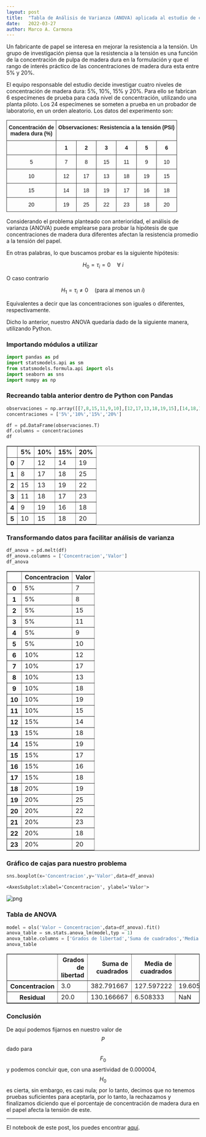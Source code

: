 ```yaml
---
layout: post
title:  "Tabla de Análisis de Varianza (ANOVA) aplicada al estudio de concentración de madera en la fabricación de papel"
date:   2022-03-27
author: Marco A. Carmona
---
```


Un fabricante de papel se interesa en mejorar la resistencia a la tensión. Un grupo de investigación piensa que la resistencia a la tensión es una función de la concentración de pulpa de madera dura en la formulación y que el rango de interés práctico de las concentraciones de madera dura esta entre 5% y 20%.

El equipo responsable del estudio decide investigar cuatro niveles de concentración de madera dura: 5%, 10%, 15% y 20%. Para ello se fabrican 6 especímenes de prueba para cada nivel de concentración, utilizando una planta piloto. Los 24 especímenes se someten a prueba en un probador de laboratorio, en un orden aleatorio. Los datos del experimento son:

<style type="text/css">
.tg  {border-collapse:collapse;border-spacing:0;}
.tg td{border-color:black;border-style:solid;border-width:1px;font-family:Arial, sans-serif;font-size:14px;
  overflow:hidden;padding:10px 5px;word-break:normal;}
.tg th{border-color:black;border-style:solid;border-width:1px;font-family:Arial, sans-serif;font-size:14px;
  font-weight:normal;overflow:hidden;padding:10px 5px;word-break:normal;}
.tg .tg-9ydz{border-color:#333333;font-weight:bold;text-align:center;vertical-align:top}
.tg .tg-ao2g{border-color:#333333;text-align:center;vertical-align:top}
</style>
<table class="tg">
<thead>
  <tr>
    <th class="tg-9ydz">Concentración de<br>madera dura (%)</th>
    <th class="tg-9ydz" colspan="6">Observaciones: Resistencia a la tensión (PSI)</th>
  </tr>
</thead>
<tbody>
  <tr>
    <td class="tg-ao2g"></td>
    <td class="tg-9ydz">1</td>
    <td class="tg-9ydz">2</td>
    <td class="tg-9ydz">3</td>
    <td class="tg-9ydz">4</td>
    <td class="tg-9ydz">5</td>
    <td class="tg-9ydz">6</td>
  </tr>
  <tr>
    <td class="tg-ao2g">5</td>
    <td class="tg-ao2g">7</td>
    <td class="tg-ao2g">8</td>
    <td class="tg-ao2g">15</td>
    <td class="tg-ao2g">11</td>
    <td class="tg-ao2g">9</td>
    <td class="tg-ao2g">10</td>
  </tr>
  <tr>
    <td class="tg-ao2g">10</td>
    <td class="tg-ao2g">12</td>
    <td class="tg-ao2g">17</td>
    <td class="tg-ao2g">13</td>
    <td class="tg-ao2g">18</td>
    <td class="tg-ao2g">19</td>
    <td class="tg-ao2g">15</td>
  </tr>
  <tr>
    <td class="tg-ao2g">15</td>
    <td class="tg-ao2g">14</td>
    <td class="tg-ao2g">18</td>
    <td class="tg-ao2g">19</td>
    <td class="tg-ao2g">17</td>
    <td class="tg-ao2g">16</td>
    <td class="tg-ao2g">18</td>
  </tr>
  <tr>
    <td class="tg-ao2g">20</td>
    <td class="tg-ao2g">19</td>
    <td class="tg-ao2g">25</td>
    <td class="tg-ao2g">22</td>
    <td class="tg-ao2g">23</td>
    <td class="tg-ao2g">18</td>
    <td class="tg-ao2g">20</td>
  </tr>
</tbody>
</table>

Considerando el problema planteado con anterioridad, el análisis de varianza (ANOVA) puede emplearse para probar la hipótesis de que concentraciones de madera dura diferentes afectan la resistencia promedio a la tensión del papel. 

En otras palabras, lo que buscamos probar es la siguiente hipótesis:

$$
H_0 = \tau_{i} = 0\quad\forall\ i
$$

O caso contrario

$$
H_1 = \tau_{i} \neq 0\quad\text{(para al menos un $i$)}
$$

Equivalentes a decir que las concentraciones son iguales o diferentes, respectivamente.

Dicho lo anterior, nuestro ANOVA quedaría dado de la siguiente manera, utilizando Python.

### Importando módulos a utilizar


```python
import pandas as pd
import statsmodels.api as sm
from statsmodels.formula.api import ols
import seaborn as sns
import numpy as np
```

### Recreando tabla anterior dentro de Python con Pandas


```python
observaciones = np.array([[7,8,15,11,9,10],[12,17,13,18,19,15],[14,18,19,17,16,18],[19,25,22,23,18,20]])
concentraciones = ['5%','10%','15%','20%']

df = pd.DataFrame(observaciones.T)
df.columns = concentraciones
df
```




<div>
<style scoped>
    .dataframe tbody tr th:only-of-type {
        vertical-align: middle;
    }

    .dataframe tbody tr th {
        vertical-align: top;
    }

    .dataframe thead th {
        text-align: right;
    }
</style>
<table border="1" class="dataframe">
  <thead>
    <tr style="text-align: right;">
      <th></th>
      <th>5%</th>
      <th>10%</th>
      <th>15%</th>
      <th>20%</th>
    </tr>
  </thead>
  <tbody>
    <tr>
      <th>0</th>
      <td>7</td>
      <td>12</td>
      <td>14</td>
      <td>19</td>
    </tr>
    <tr>
      <th>1</th>
      <td>8</td>
      <td>17</td>
      <td>18</td>
      <td>25</td>
    </tr>
    <tr>
      <th>2</th>
      <td>15</td>
      <td>13</td>
      <td>19</td>
      <td>22</td>
    </tr>
    <tr>
      <th>3</th>
      <td>11</td>
      <td>18</td>
      <td>17</td>
      <td>23</td>
    </tr>
    <tr>
      <th>4</th>
      <td>9</td>
      <td>19</td>
      <td>16</td>
      <td>18</td>
    </tr>
    <tr>
      <th>5</th>
      <td>10</td>
      <td>15</td>
      <td>18</td>
      <td>20</td>
    </tr>
  </tbody>
</table>
</div>



### Transformando datos para facilitar análisis de varianza


```python
df_anova = pd.melt(df)
df_anova.columns = ['Concentracion','Valor']
df_anova
```




<div>
<style scoped>
    .dataframe tbody tr th:only-of-type {
        vertical-align: middle;
    }

    .dataframe tbody tr th {
        vertical-align: top;
    }

    .dataframe thead th {
        text-align: right;
    }
</style>
<table border="1" class="dataframe">
  <thead>
    <tr style="text-align: right;">
      <th></th>
      <th>Concentracion</th>
      <th>Valor</th>
    </tr>
  </thead>
  <tbody>
    <tr>
      <th>0</th>
      <td>5%</td>
      <td>7</td>
    </tr>
    <tr>
      <th>1</th>
      <td>5%</td>
      <td>8</td>
    </tr>
    <tr>
      <th>2</th>
      <td>5%</td>
      <td>15</td>
    </tr>
    <tr>
      <th>3</th>
      <td>5%</td>
      <td>11</td>
    </tr>
    <tr>
      <th>4</th>
      <td>5%</td>
      <td>9</td>
    </tr>
    <tr>
      <th>5</th>
      <td>5%</td>
      <td>10</td>
    </tr>
    <tr>
      <th>6</th>
      <td>10%</td>
      <td>12</td>
    </tr>
    <tr>
      <th>7</th>
      <td>10%</td>
      <td>17</td>
    </tr>
    <tr>
      <th>8</th>
      <td>10%</td>
      <td>13</td>
    </tr>
    <tr>
      <th>9</th>
      <td>10%</td>
      <td>18</td>
    </tr>
    <tr>
      <th>10</th>
      <td>10%</td>
      <td>19</td>
    </tr>
    <tr>
      <th>11</th>
      <td>10%</td>
      <td>15</td>
    </tr>
    <tr>
      <th>12</th>
      <td>15%</td>
      <td>14</td>
    </tr>
    <tr>
      <th>13</th>
      <td>15%</td>
      <td>18</td>
    </tr>
    <tr>
      <th>14</th>
      <td>15%</td>
      <td>19</td>
    </tr>
    <tr>
      <th>15</th>
      <td>15%</td>
      <td>17</td>
    </tr>
    <tr>
      <th>16</th>
      <td>15%</td>
      <td>16</td>
    </tr>
    <tr>
      <th>17</th>
      <td>15%</td>
      <td>18</td>
    </tr>
    <tr>
      <th>18</th>
      <td>20%</td>
      <td>19</td>
    </tr>
    <tr>
      <th>19</th>
      <td>20%</td>
      <td>25</td>
    </tr>
    <tr>
      <th>20</th>
      <td>20%</td>
      <td>22</td>
    </tr>
    <tr>
      <th>21</th>
      <td>20%</td>
      <td>23</td>
    </tr>
    <tr>
      <th>22</th>
      <td>20%</td>
      <td>18</td>
    </tr>
    <tr>
      <th>23</th>
      <td>20%</td>
      <td>20</td>
    </tr>
  </tbody>
</table>
</div>



### Gráfico de cajas para nuestro problema


```python
sns.boxplot(x='Concentracion',y='Valor',data=df_anova)
```




    <AxesSubplot:xlabel='Concentracion', ylabel='Valor'>




    
![png](/Blog/assets/images/posts/output_10_1.png)
    


### Tabla de ANOVA


```python
model = ols('Valor ~ Concentracion',data=df_anova).fit()
anova_table = sm.stats.anova_lm(model,typ = 1)
anova_table.columns = ['Grados de libertad','Suma de cuadrados','Media de cuadrados','F0','PR(>F)']
anova_table
```




<div>
<style scoped>
    .dataframe tbody tr th:only-of-type {
        vertical-align: middle;
    }

    .dataframe tbody tr th {
        vertical-align: top;
    }

    .dataframe thead th {
        text-align: right;
    }
</style>
<table border="1" class="dataframe">
  <thead>
    <tr style="text-align: right;">
      <th></th>
      <th>Grados de libertad</th>
      <th>Suma de cuadrados</th>
      <th>Media de cuadrados</th>
      <th>F0</th>
      <th>PR(&gt;F)</th>
    </tr>
  </thead>
  <tbody>
    <tr>
      <th>Concentracion</th>
      <td>3.0</td>
      <td>382.791667</td>
      <td>127.597222</td>
      <td>19.605207</td>
      <td>0.000004</td>
    </tr>
    <tr>
      <th>Residual</th>
      <td>20.0</td>
      <td>130.166667</td>
      <td>6.508333</td>
      <td>NaN</td>
      <td>NaN</td>
    </tr>
  </tbody>
</table>
</div>



### Conclusión

De aquí podemos fijarnos en nuestro valor de $$P$$ dado para $$F_{0}$$ y podemos concluir que, con una asertividad de 0.000004, $$H_0$$ es cierta, sin embargo, es casi nula; por lo tanto, decimos que no tenemos pruebas suficientes para aceptarla, por lo tanto, la rechazamos y finalizamos diciendo que el porcentaje de concentración de madera dura en el papel afecta la tensión de este. 

---

El notebook de este post, los puedes encontrar [aquí](https://gist.github.com/marcocarmonaga/72dcff8dce1528c1715775577dc9e55b).